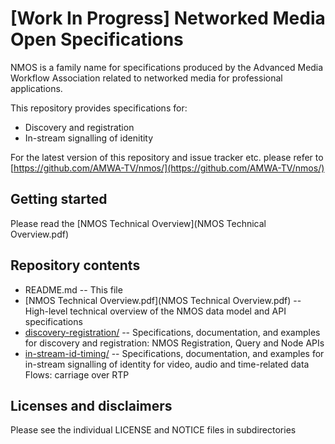 # **[Work In Progress]** Networked Media Open Specifications

NMOS is a family name for specifications produced by the Advanced Media Workflow Association related to networked media for professional applications.

This repository provides specifications for:
* Discovery and registration
* In-stream signalling of idenitity

For the latest version of this repository and issue tracker etc. please refer to [https://github.com/AMWA-TV/nmos/](https://github.com/AMWA-TV/nmos/)

## Getting started

Please read the [NMOS Technical Overview](NMOS Technical Overview.pdf) 

## Repository contents

* README.md -- This file
* [NMOS Technical Overview.pdf](NMOS Technical Overview.pdf) -- High-level technical overview of the NMOS data model and API specifications
* [discovery-registration/](discovery-registration/) -- Specifications, documentation, and examples for discovery and registration: NMOS Registration, Query and Node APIs
* [in-stream-id-timing/](in-stream-id-timing/) -- Specifications, documentation, and examples for in-stream signalling of identity for video, audio and time-related data Flows: carriage over RTP

## Licenses and disclaimers

Please see the individual LICENSE and NOTICE files in subdirectories
